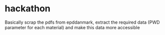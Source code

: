 # hackathon
Basically scrap the pdfs from epddanmark, extract the required data (PWD parameter for each material) and make this data more accessible 

